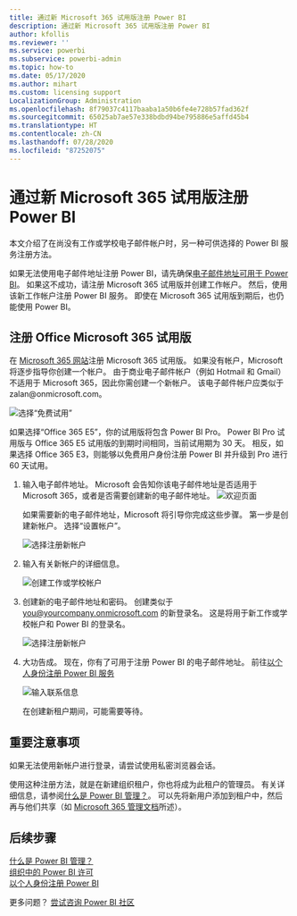```yaml
---
title: 通过新 Microsoft 365 试用版注册 Power BI
description: 通过新 Microsoft 365 试用版注册 Power BI
author: kfollis
ms.reviewer: ''
ms.service: powerbi
ms.subservice: powerbi-admin
ms.topic: how-to
ms.date: 05/17/2020
ms.author: mihart
ms.custom: licensing support
LocalizationGroup: Administration
ms.openlocfilehash: 8f79037c4117baaba1a50b6fe4e728b57fad362f
ms.sourcegitcommit: 65025ab7ae57e338bdbd94be795886e5affd45b4
ms.translationtype: HT
ms.contentlocale: zh-CN
ms.lasthandoff: 07/28/2020
ms.locfileid: "87252075"
---
```

# <a name="signing-up-for-power-bi-with-a-new-microsoft-365-trial"></a>通过新 Microsoft 365 试用版注册 Power BI

本文介绍了在尚没有工作或学校电子邮件帐户时，另一种可供选择的 Power BI 服务注册方法。

如果无法使用电子邮件地址注册 Power BI，请先确保[电子邮件地址可用于 Power BI](../fundamentals/service-self-service-signup-for-power-bi.md#supported-email-addresses)。 如果这不成功，请注册 Microsoft 365 试用版并创建工作帐户。 然后，使用该新工作帐户注册 Power BI 服务。 即使在 Microsoft 365 试用版到期后，也仍能使用 Power BI。

## <a name="sign-up-for-a-microsoft-365-trial-of-office"></a>注册 Office Microsoft 365 试用版

在 [Microsoft 365 网站](https://www.microsoft.com/microsoft-365/business/compare-more-office-365-for-business-plans)注册 Microsoft 365 试用版。 如果没有帐户，Microsoft 将逐步指导你创建一个帐户。 由于商业电子邮件帐户（例如 Hotmail 和 Gmail）不适用于 Microsoft 365，因此你需创建一个新帐户。  该电子邮件帐户应类似于 zalan\@onmicrosoft.com。

![选择“免费试用”](media/service-admin-signing-up-for-power-bi-with-a-new-office-365-trial/power-bi-try-free.png)

如果选择“Office 365 E5”，你的试用版将包含 Power BI Pro。 Power BI Pro 试用版与 Office 365 E5 试用版的到期时间相同，当前试用期为 30 天。 相反，如果选择 Office 365 E3，则能够以免费用户身份注册 Power BI 并升级到 Pro 进行 60 天试用。 

1. 输入电子邮件地址。 Microsoft 会告知你该电子邮件地址是否适用于 Microsoft 365，或者是否需要创建新的电子邮件地址。  ![欢迎页面](media/service-admin-signing-up-for-power-bi-with-a-new-office-365-trial/power-bi-setup.png)

    如果需要新的电子邮件地址，Microsoft 将引导你完成这些步骤。 第一步是创建新帐户。 选择“设置帐户”。

    ![选择注册新帐户](media/service-admin-signing-up-for-power-bi-with-a-new-office-365-trial/power-bi-email.png)

2. 输入有关新帐户的详细信息。

    ![创建工作或学校帐户](media/service-admin-signing-up-for-power-bi-with-a-new-office-365-trial/power-bi-enter-info.png)

3. 创建新的电子邮件地址和密码。 创建类似于 you@yourcompany.onmicrosoft.com 的新登录名。 这是将用于新工作或学校帐户和 Power BI 的登录名。

    ![选择注册新帐户](media/service-admin-signing-up-for-power-bi-with-a-new-office-365-trial/power-bi-create-account.png)

4. 大功告成。  现在，你有了可用于注册 Power BI 的电子邮件地址。 前往[以个人身份注册 Power BI 服务](../service-self-service-signup-for-power-bi.md)

     ![输入联系信息](media/service-admin-signing-up-for-power-bi-with-a-new-office-365-trial/power-bi-thank.png)

    在创建新租户期间，可能需要等待。

## <a name="important-considerations"></a>重要注意事项

如果无法使用新帐户进行登录，请尝试使用私密浏览器会话。

使用这种注册方法，就是在新建组织租户，你也将成为此租户的管理员。 有关详细信息，请参阅[什么是 Power BI 管理？](service-admin-administering-power-bi-in-your-organization.md)。 可以先将新用户添加到租户中，然后再与他们共享（如 [Microsoft 365 管理文档](https://support.office.com/article/Add-users-individually-to-Office-365---Admin-Help-1970f7d6-03b5-442f-b385-5880b9c256ec)所述）。

## <a name="next-steps"></a>后续步骤

[什么是 Power BI 管理？](service-admin-administering-power-bi-in-your-organization.md)  
[组织中的 Power BI 许可](service-admin-licensing-organization.md)  
[以个人身份注册 Power BI](../fundamentals/service-self-service-signup-for-power-bi.md)

更多问题？ [尝试咨询 Power BI 社区](https://community.powerbi.com/)
